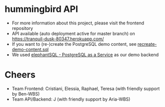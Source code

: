# hummingbird API
* For more information about this project, please visit the frontend repository
* API available (auto deployment active for master branch) on https://tranquil-dusk-80347.herokuapp.com/
* If you want to (re-)create the PostgreSQL demo content, see [recreate-demo-content.sql](hrecreate-demo-content.sql)
* We used [elephantSQL - PostgreSQL as a Service](https://www.elephantsql.com/) as our demo backend

# Cheers
* Team Frontend: Cristiani, Elessia, Raphael, Teresa (with friendly support by Ben-WBS)
* Team API/Backend: J (with friendly support by Aria-WBS)
